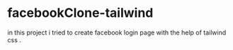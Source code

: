 # facebookClone-tailwind

in this project i tried to create facebook login page with the help of tailwind css .
